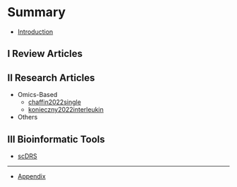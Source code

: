 # Summary

* [Introduction](README.md)

## I Review Articles

## II Research Articles
* Omics-Based
    * [chaffin2022single](research/chaffin2022single.md)
    * [konieczny2022interleukin](research/konieczny2022interleukin.md)
* Others

## III Bioinformatic Tools
* [scDRS](tools/zhang2022polygenic.md)

-----
* [Appendix](appendix.md)

